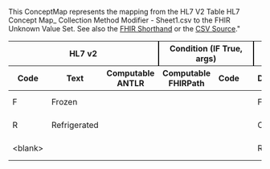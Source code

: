 
This ConceptMap represents the mapping from the HL7 V2 Table HL7 Concept Map_ Collection Method Modifier - Sheet1.csv to the FHIR Unknown Value Set. See also the <a href='https://github.com/HL7/v2-to-fhir/blob/master/tank/ConceptMap HL7 Concept Map_ Collection Method Modifier - Sheet1.csv to Unknown.fsh'>FHIR Shorthand</a> or the <a href='https://github.com/HL7/v2-to-fhir/blob/master/mappings/'>CSV Source</a>."
<table class='grid'><thead>
<tr><th colspan='3' style='border-right: 2px solid black;'>HL7 v2</th><th colspan='3' style='border-right: 2px solid black;'>Condition (IF True, args)</th><th colspan='4'>HL7 FHIR</th><th>Comments</th></tr>
<tr><th>Code</th><th>Text</th><th>Computable ANTLR</th><th>Computable FHIRPath</th><th>Code</th><th>&#xA0;</th><th>Display</th><th>Code System</th><th>&#xA0;</th></tr></thead>
<tbody>
<tr><td>F</td><td>Frozen</td><td style='border-right: 2px'></td><td></td><td></td><td style='border-right: 2px'></td><td>FROZ</td><td></td><td>Frozen</td><td>http://terminology.hl7.org/CodeSystem/v2-0493</td><td></td></tr>
<tr><td>R</td><td>Refrigerated</td><td style='border-right: 2px'></td><td></td><td></td><td style='border-right: 2px'></td><td>COOL</td><td></td><td>Cool</td><td>http://terminology.hl7.org/CodeSystem/v2-0493</td><td></td></tr>
<tr><td>&lt;blank&gt;</td><td></td><td style='border-right: 2px'></td><td></td><td></td><td style='border-right: 2px'></td><td>ROOM</td><td></td><td>Room temperature</td><td>http://terminology.hl7.org/CodeSystem/v2-0493</td><td></td></tr>
</tbody></table>
